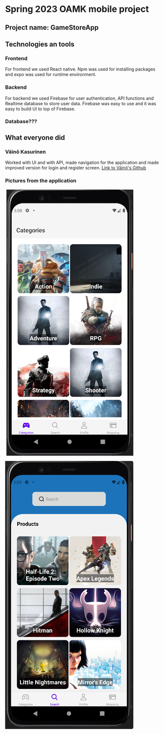 # Spring 2023 OAMK mobile project

## Project name: GameStoreApp

## Technologies an tools

### Frontend
For frontend we used React native. Npm was used for installing packages and expo was used for runtime environment.

### Backend
For backend we used Firebase for user authentication, API functions and Realtime database to store user data. Firebase was easy to use and it was easy to build UI to top of Firebase.

### Database???

## What everyone did

### Väinö Kasurinen 

Worked with UI and with API, made navigation for the application and made improved version for login and register screen.
[Link to Väinö's Github](https://github.com/VKasurinen)

### Pictures from the application

![Category Screen](gamestoreapp_1.png)

![Search Screen](gamestoreapp_2.png)
